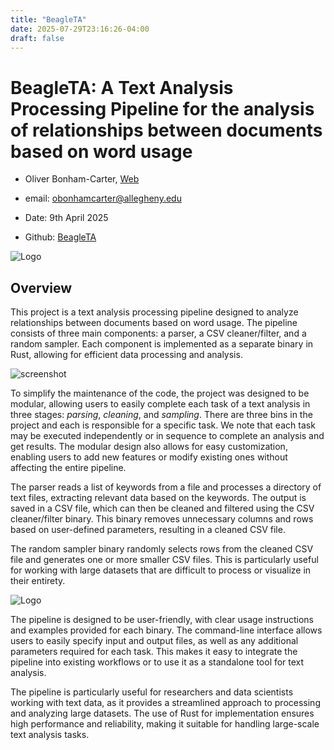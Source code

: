 ```yaml
---
title: "BeagleTA"
date: 2025-07-29T23:16:26-04:00
draft: false
---
```


# BeagleTA: A Text Analysis Processing Pipeline for the analysis of relationships between documents based on word usage

- Oliver Bonham-Carter, [Web](https://www.oliverbonhamcarter.com/)
- email: obonhamcarter@allegheny.edu
- Date: 9th April 2025

- Github: [BeagleTA](https://github.com/developmentAC/BeagleTA)

![Logo](/images/projects/beagleta/graphics/logo.png)

## Overview

This project is a text analysis processing pipeline designed to analyze relationships between documents based on word usage. The pipeline consists of three main components: a parser, a CSV cleaner/filter, and a random sampler. Each component is implemented as a separate binary in Rust, allowing for efficient data processing and analysis.

![screenshot](/images/projects/beagleta/graphics/beagleta_screenshot.png)

To simplify the maintenance of the code, the project was designed to be modular, allowing users to easily complete each task of a text analysis in three stages: *parsing*, *cleaning*, and *sampling*. There are three bins in the project and each is responsible for a specific task. We note that each task may be executed independently or in sequence to complete an analysis  and get results. The modular design also allows for easy customization, enabling users to add new features or modify existing ones without affecting the entire pipeline.

The parser reads a list of keywords from a file and processes a directory of text files, extracting relevant data based on the keywords. The output is saved in a CSV file, which can then be cleaned and filtered using the CSV cleaner/filter binary. This binary removes unnecessary columns and rows based on user-defined parameters, resulting in a cleaned CSV file.

The random sampler binary randomly selects rows from the cleaned CSV file and generates one or more smaller CSV files. This is particularly useful for working with large datasets that are difficult to process or visualize in their entirety.

![Logo](/images/projects/beagleta/graphics/complete_network.png)

The pipeline is designed to be user-friendly, with clear usage instructions and examples provided for each binary. The command-line interface allows users to easily specify input and output files, as well as any additional parameters required for each task. This makes it easy to integrate the pipeline into existing workflows or to use it as a standalone tool for text analysis.

The pipeline is particularly useful for researchers and data scientists working with text data, as it provides a streamlined approach to processing and analyzing large datasets. The use of Rust for implementation ensures high performance and reliability, making it suitable for handling large-scale text analysis tasks.
